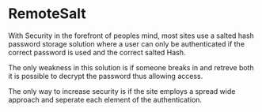 RemoteSalt
==========

With Security in the forefront of peoples mind, most sites use a salted hash password storage solution where a user can only be authenticated if the correct password is used and the correct salted Hash.

The only weakness in this solution is if someone breaks in and retreve both it is possible to decrypt the password thus allowing access.

The only way to increase security is if the site employs a spread wide approach and seperate each element of the authentication.
